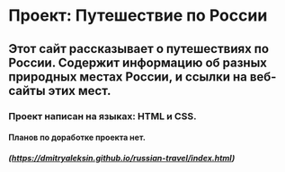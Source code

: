 # Проект: Путешествие по России

## Этот сайт рассказывает о путешествиях по России. Содержит информацию об разных природных местах России, и ссылки на веб-сайты этих мест.

### Проект написан на языках: HTML и CSS.

#### Планов по доработке проекта нет.

##### (https://dmitryaleksin.github.io/russian-travel/index.html)
